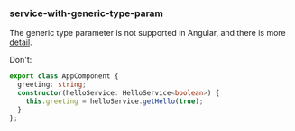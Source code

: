 ### service-with-generic-type-param

The generic type parameter is not supported in Angular, and there is more [detail](https://github.com/angular/angular/issues/11057).

Don't:
```ts
export class AppComponent {
  greeting: string;
  constructor(helloService: HelloService<boolean>) {
    this.greeting = helloService.getHello(true);
  }
};
```
